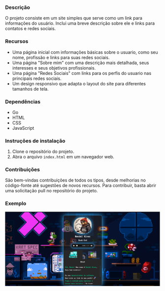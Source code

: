 
### Descrição

O projeto consiste em um site simples que serve como um link para informações do usuário. Inclui uma breve descrição sobre ele e links para contatos e redes sociais.

### Recursos

* Uma página inicial com informações básicas sobre o usuario, como seu nome, profissão e links para suas redes sociais.
* Uma página "Sobre mim" com uma descrição mais detalhada, seus interesses e seus objetivos profissionais.
* Uma página "Redes Sociais" com links para os perfis do usuario nas principais redes sociais.
* Um design responsivo que adapta o layout do site para diferentes tamanhos de tela.

### Dependências

* Go
* HTML
* CSS
* JavaScript

### Instruções de instalação

1. Clone o repositório do projeto.
2. Abra o arquivo `index.html` em um navegador web.

### Contribuições

São bem-vindas contribuições de todos os tipos, desde melhorias no código-fonte até sugestões de novos recursos. Para contribuir, basta abrir uma solicitação pull no repositório do projeto.


### Exemplo

![Minha Imagem](static/image/exemple.png)



